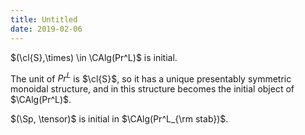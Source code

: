 ```yaml
---
title: Untitled
date: 2019-02-06
---
```

$(\cl{S},\times) \in \CAlg(Pr^L)$ is initial.

The unit of $Pr^L$ is $\cl{S}$, so it has a unique presentably symmetric
monoidal structure, and in this structure becomes the initial object of
$\CAlg(Pr^L)$.

$(\Sp, \tensor)$ is initial in $\CAlg(Pr^L_{\rm stab})$.
